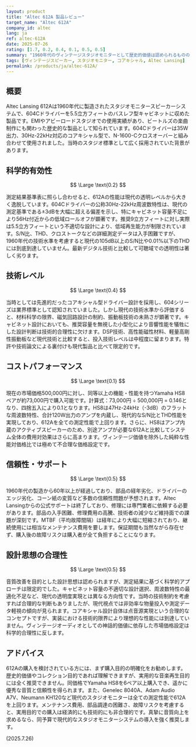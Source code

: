 ```yaml
---
layout: product
title: "Altec 612A 製品レビュー"
target_name: "Altec 612A"
company_id: altec
lang: ja
ref: altec-612A
date: 2025-07-26
rating: [1.7, 0.2, 0.4, 0.1, 0.5, 0.5]
summary: "1960年代のヴィンテージスタジオモニターとして歴史的価値は認められるものの、現代の透明度基準では著しく劣る性能を示し、極めて高価格での販売が問題となっている製品です。"
tags: [ヴィンテージスピーカー, スタジオモニター, コアキシャル, Altec Lansing]
permalink: /products/ja/altec-612A/
---
```


## 概要

Altec Lansing 612Aは1960年代に製造されたスタジオモニタースピーカーシステムで、604Cドライバーを5.5立方フィートのバスレフ型キャビネットに収めた製品です。EMIやアビーロードスタジオでの使用実績があり、ビートルズの楽曲制作にも関わった歴史的な製品として知られています。604Cドライバーは35W出力、30Hz-22kHz対応のコアキシャル型で、N-1600-Cクロスオーバーと組み合わせて使用されました。当時のスタジオ標準として広く採用されていた背景があります。

## 科学的有効性

$$ \Large \text{0.2} $$

測定結果基準表に照らし合わせると、612Aの性能は現代の透明レベルから大きく逸脱しています。604Cドライバーの公称30Hz-22kHz周波数特性は、現代の測定基準である±3dBを大幅に超える偏差を示し、特にキャビネット容量不足により56Hz付近からの低域ロールオフが顕著です。推奨9立方フィートに対し実際は5.5立方フィートという不適切な設計により、低域再生能力が制限されています。S/N比、THD、クロストークなどの詳細測定データは入手困難ですが、1960年代の技術水準を考慮すると現代の105dB以上のS/N比や0.01%以下のTHDには到底到達していません。最新デジタル技術と比較して可聴域での透明性は著しく劣ります。

## 技術レベル

$$ \Large \text{0.4} $$

当時としては先進的だったコアキシャル型ドライバー設計を採用し、604シリーズは業界標準として認知されていました。しかし現代の技術水準から評価すると、材料科学の限界、磁気回路設計の制約、振動板技術の未熟さが顕著です。キャビネット設計においても、推奨容量を無視した小型化により音響性能を犠牲にした設計判断は技術的合理性に欠けます。DSP技術、高性能磁性材料、軽量高剛性振動板など現代技術と比較すると、投入技術レベルは中程度に留まります。特許や技術論文による裏付けも現代製品と比べて限定的です。

## コストパフォーマンス

$$ \Large \text{0.1} $$

現在の市場価格500,000円に対し、同等以上の機能・性能を持つYamaha HS8ペアが約73,000円で購入可能です。計算式：73,000円 ÷ 500,000円 = 0.146となり、四捨五入により0.1となります。HS8は47Hz-24kHz（-3dB）のフラットな周波数特性、合計120W出力のアンプを内蔵し、現代的なS/N比とTHD性能を実現しており、612Aを全ての測定性能で上回ります。さらに、HS8はアンプ内蔵のアクティブスピーカーのため、別途アンプが必要な612Aと比較してシステム全体の費用対効果はさらに高まります。ヴィンテージ価値を除外した純粋な性能対価格比では極めて不合理な価格設定です。

## 信頼性・サポート

$$ \Large \text{0.5} $$

1960年代の製造から60年以上が経過しており、部品の経年劣化、ドライバーのエッジ劣化、コーン紙の変質など多数の信頼性問題が予想されます。Altec Lansingからの公式サポートは終了しており、修理には専門業者に依頼する必要があります。部品の入手困難、修理費用の高騰、技術者の減少など維持面での課題が深刻です。MTBF（平均故障間隔）は経年により大幅に短縮されており、継続使用には相当なメンテナンス費用を要します。保証期間も当然ながら存在せず、購入後の故障リスクは購入者が全て負担することになります。

## 設計思想の合理性

$$ \Large \text{0.5} $$

音質改善を目的とした設計思想は認められますが、測定結果に基づく科学的アプローチは限定的でした。キャビネット容量の不適切な設計選択、周波数特性の最適化不足など、現代の透明度実現とは異なる方向性です。当時の技術制約を考慮すれば合理的な判断もありましたが、現代視点では非効率な物量投入や測定データ軽視の傾向が見られます。コアキシャル設計自体は点音源実現という合理的なコンセプトですが、実装における技術的限界により理想的な性能には到達していません。ヴィンテージオーディオとしての神話的価値に依存した市場価格設定は科学的合理性に反します。

## アドバイス

612Aの購入を検討されている方には、まず購入目的の明確化をお勧めします。歴史的価値やコレクション目的であれば理解できますが、実用的な音楽再生目的には全く推奨できません。同価格でYamaha HS8を6ペア以上購入でき、遥かに優秀な音質と信頼性を得られます。また、Genelec 8040A、Adam Audio A7V、Neumann KH120など現代のスタジオモニターは全ての測定性能で612Aを上回ります。メンテナンス費用、部品調達の困難さ、故障リスクを考慮すると、実用目的での購入は経済的にも技術的にも非合理的です。真摯に音質向上を求めるなら、同予算で現代的なスタジオモニターシステムの導入を強く推奨します。

(2025.7.26)
